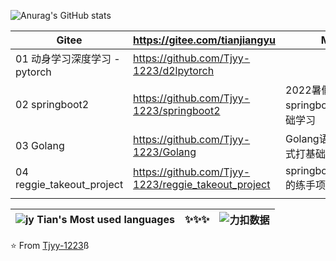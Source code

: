 ![Anurag's GitHub stats](https://github-readme-stats.vercel.app/api?username=Tjyy-1223&theme=deafult&show_icons=true)

| Gitee                          | https://gitee.com/tianjiangyu                       | My Gitee                               |
| ------------------------------ | --------------------------------------------------- | -------------------------------------- |
| 01 动身学习深度学习  - pytorch | https://github.com/Tjyy-1223/d2lpytorch             |                                        |
| 02 springboot2                 | https://github.com/Tjyy-1223/springboot2            | 2022暑假 对springboot2进行一个基础学习 |
| 03 Golang                      | https://github.com/Tjyy-1223/Golang                 | Golang语言学习，为分布式打基础         |
| 04 reggie_takeout_project      | https://github.com/Tjyy-1223/reggie_takeout_project | springboot+mybatisPlus的练手项目       |
|                                |                                                     |                                        |



| ![jy Tian's Most used languages](https://github-readme-stats.vercel.app/api/top-langs/?username=Tjyy-1223&layout=compact&hide_border=true&langs_count=10) | ✨✨✨  | ![力扣数据](https://stats.justsong.cn/api/leetcode?username=Jy_Tian&cn=true) |
| :----------------------------------------------------------: | :--: | :----------------------------------------------------------: |



⭐️ From [Tjyy-1223](https://github.com/Tjyy-1223)ß
